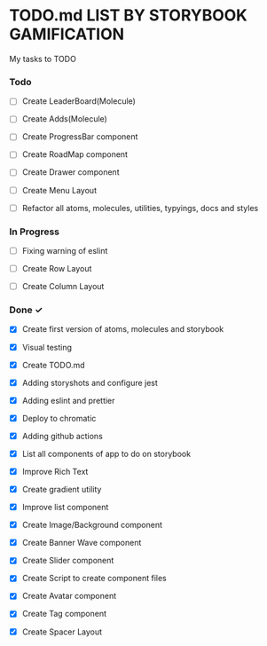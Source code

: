 # TODO.md LIST BY STORYBOOK GAMIFICATION

My tasks to TODO 

### Todo

- [ ] Create LeaderBoard(Molecule)
- [ ] Create Adds(Molecule)
- [ ] Create ProgressBar component

- [ ] Create RoadMap component
- [ ] Create Drawer component
- [ ] Create Menu Layout

- [ ] Refactor all atoms, molecules, utilities, typyings, docs and styles

### In Progress

- [ ] Fixing warning of eslint  

- [ ] Create Row Layout
- [ ] Create Column Layout

### Done ✓

- [x] Create first version of atoms, molecules and storybook
- [x] Visual testing
- [x] Create TODO.md
- [x] Adding storyshots and configure jest
- [x] Adding eslint and prettier
- [x] Deploy to chromatic
- [x] Adding github actions
- [x] List all components of app to do on storybook

- [x] Improve Rich Text
- [x] Create gradient utility
- [x] Improve list component

- [x] Create Image/Background component
- [x] Create Banner Wave component
- [x] Create Slider component
- [x] Create Script to create component files
- [x] Create Avatar component
- [x] Create Tag component
- [x] Create Spacer Layout